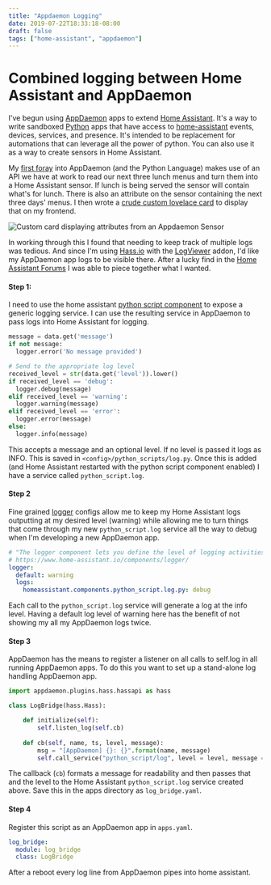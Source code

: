 ```yaml
---
title: "Appdaemon Logging"
date: 2019-07-22T18:33:18-08:00
draft: false
tags: ["home-assistant", "appdaemon"]
---
```


# Combined logging between Home Assistant and AppDaemon

I've begun using [AppDaemon](https://appdaemon.readthedocs.io/en/latest/) apps to extend [Home Assistant](https://www.home-assistant.io/). It's a way to write sandboxed [Python](https://www.python.org/) apps that have access to [home-assistant](https://www.home-assistant.io/) events, devices, services, and presence. It's intended to be replacement for automations that can leverage all the power of python. You can also use it as a way to create sensors in Home Assistant.

My [first foray](https://github.com/Bishma/home-assistant-tng/blob/master/appdaemon/apps/lunch-schedule.py) into AppDaemon (and the Python Language) makes use of an API we have at work to read our next three lunch menus and turn them into a Home Assistant sensor. If lunch is being served the sensor will contain what's for lunch. There is also an attribute on the sensor containing the next three days' menus. I then wrote a [crude custom lovelace card](https://github.com/Bishma/custom-lovelace-cards/tree/master/list-item-card) to display that on my frontend.

![Custom card displaying attributes from an Appdaemon Sensor](/images/appdaemon-logging_1-custom-card.png)

In working through this I found that needing to keep track of multiple logs was tedious. And since I'm using [Hass.io](https://www.home-assistant.io/hassio/) with the [LogViewer](https://github.com/hassio-addons/addon-log-viewer) addon, I'd like my AppDaemon app logs to be visible there. After a lucky find in the [Home Assistant Forums](https://community.home-assistant.io/t/adding-logs-from-appdaemon-to-the-main-home-assistant-log/105722) I was able to piece together what I wanted.

#### Step 1:

I need to use the home assistant [python script component](https://www.home-assistant.io/integrations/python_script/) to expose a generic logging service. I can use the resulting service in AppDaemon to pass logs into Home Assistant for logging.

```python
message = data.get('message')
if not message:
  logger.error('No message provided')

# Send to the appropriate log level
received_level = str(data.get('level')).lower()
if received_level == 'debug':
  logger.debug(message)
elif received_level == 'warning':
  logger.warning(message)
elif received_level == 'error':
  logger.error(message)
else:
  logger.info(message)
```

This accepts a message and an optional level. If no level is passed it logs as INFO. This is saved in `<config>/python_scripts/log.py`. Once this is added (and Home Assistant restarted with the python script component enabled) I have a service called `python_script.log`.

#### Step 2

Fine grained [logger](https://www.home-assistant.io/components/logger/) configs allow me to keep my Home Assistant logs outputting at my desired level (warning) while allowing me to turn things that come through my new `python_script.log` service all the way to debug when I'm developing a new AppDaemon app.

```yaml
# "The logger component lets you define the level of logging activities in Home Assistant."
# https://www.home-assistant.io/components/logger/
logger:
  default: warning
  logs:
    homeassistant.components.python_script.log.py: debug
```

Each call to the `python_script.log` service will generate a log at the info level. Having a default log level of warning here has the benefit of not showing my all my AppDaemon logs twice.

#### Step 3

AppDaemon has the means to register a listener on all calls to self.log in all running AppDaemon apps. To do this you want to set up a stand-alone log handling AppDaemon app.

```python
import appdaemon.plugins.hass.hassapi as hass

class LogBridge(hass.Hass):

    def initialize(self):
        self.listen_log(self.cb)
    
    def cb(self, name, ts, level, message):
        msg = "[AppDaemon] {}: {}".format(name, message)
        self.call_service("python_script/log", level = level, message = msg)
```

The callback (`cb`) formats a message for readability and then passes that and the level to the Home Assistant `python_script.log` service created above. Save this in the apps directory as `log_bridge.yaml`.

#### Step 4

Register this script as an AppDaemon app in `apps.yaml`.

```yaml
log_bridge:
  module: log_bridge
  class: LogBridge
```

After a reboot every log line from AppDaemon pipes into home assistant.